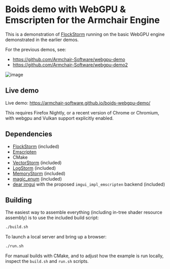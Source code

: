 # Boids demo with WebGPU & Emscripten for the Armchair Engine

This is a demonstration of [FlockStorm](https://github.com/VoxelStorm-Ltd/flockstorm) running on the basic WebGPU engine demonstrated in the earlier demos.

For the previous demos, see:
- https://github.com/Armchair-Software/webgpu-demo
- https://github.com/Armchair-Software/webgpu-demo2

![image](https://github.com/user-attachments/assets/55220585-f1f7-499b-ab94-20761f0bddfc)

## Live demo
Live demo: https://armchair-software.github.io/boids-webgpu-demo/

This requires Firefox Nightly, or a recent version of Chrome or Chromium, with webgpu and Vulkan support explicitly enabled.

## Dependencies
- [FlockStorm](https://github.com/VoxelStorm-Ltd/flockstorm) (included)
- [Emscripten](https://emscripten.org/)
- CMake
- [VectorStorm](https://github.com/Armchair-Software/vectorstorm) (included)
- [LogStorm](https://github.com/VoxelStorm-Ltd/logstorm) (included)
- [MemoryStorm](https://github.com/VoxelStorm-Ltd/memorystorm) (included)
- [magic_enum](https://github.com/Neargye/magic_enum) (included)
- [dear imgui](https://github.com/ocornut/imgui) with the proposed `imgui_impl_emscripten` backend (included)

## Building
The easiest way to assemble everything (including in-tree shader resource assembly) is to use the included build script:
```sh
./build.sh
```

To launch a local server and bring up a browser:
```sh
./run.sh
```

For manual builds with CMake, and to adjust how the example is run locally, inspect the `build.sh` and `run.sh` scripts.
